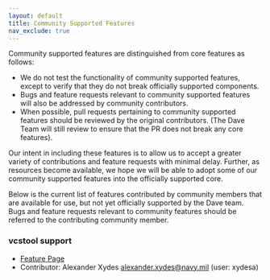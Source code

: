 ```yaml
---
layout: default
title: Community Supported Features
nav_exclude: true
---
```


Community supported features are distinguished from core features as follows:

* We do not test the functionality of community supported features, except to verify that they do not break officially supported components.
* Bugs and feature requests relevant to community supported features will also be addressed by community contributors.
* When possible, pull requests pertaining to community supported features should be reviewed by the original contributors. (The Dave Team will still review to ensure that the PR does not break any core features).

Our intent in including these features is to allow us to accept a greater variety of contributions and feature requests with minimal delay. Further, as resources become available, we hope we will be able to adopt some of our community supported features into the officially supported core.

Below is the current list of features contributed by community members that are available for use, but not yet officially supported by the Dave team. Bugs and feature requests relevant to community features should be referred to the contributing community member.

### vcstool support
* [Feature Page](/dave.doc/contents/vcstool)
* Contributor: Alexander Xydes alexander.xydes@navy.mil (user: xydesa)